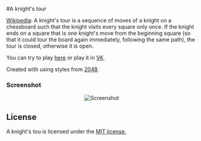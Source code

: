 #A knight's tour

[Wikipedia](https://en.wikipedia.org/wiki/Knight%27s_tour): A knight's tour is a sequence of moves of a knight on a chessboard such that the knight visits every square only once. If the knight ends on a square that is one knight's move from the beginning square (so that it could tour the board again immediately, following the same path), the tour is closed, otherwise it is open.

You can try to play [here](http://vanya20074.github.io/Knights-tour/) or play it in [VK](https://vk.com/app4820174).

Created with using styles from [2048](https://github.com/gabrielecirulli/2048).

### Screenshot

<p align="center">
  <img src="http://vanya20074.github.io/Knights-tour/img/screen.png" alt="Screenshot"/>
</p>


## License
A knight's tou is licensed under the [MIT license.](https://github.com/vanya20074/Knights-tour/blob/master/LICENSE.txt)